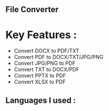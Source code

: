 ## File Converter ## 
# Key Features :
- Convert DOCX to PDF/TXT
- Convert PDF to DOCX/TXT/JPG/PNG
- Convert JPG/PNG to PDF
- Convert TXT to DOCX/PDF
- Convert PPTX to PDF
- Convert XLSX to PDF

## Languages I used : ##
